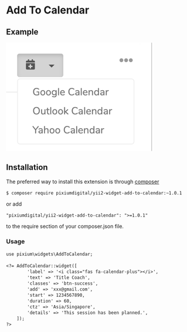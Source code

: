 # Add To Calendar

## Example

![Screenshot](sample.png)

## Installation

The preferred way to install this extension is through [composer](https://getcomposer.org/download/)

```
$ composer require pixiumdigital/yii2-widget-add-to-calendar:~1.0.1
```

or add

```
"pixiumdigital/yii2-widget-add-to-calendar": ">=1.0.1"
```

to the require section of your composer.json file.


### Usage

```
use pixium\widgets\AddToCalendar;

<?= AddToCalendar::widget([
        'label' => '<i class="fas fa-calendar-plus"></i>',
        'text' => 'Title Coach',
        'classes' => 'btn-success',
        'add' => 'xxx@gmail.com',
        'start' => 1234567890,
        'duration' => 60,
        'ctz' => 'Asia/Singapore',
        'details' => 'This session has been planned.',
    ]); 
?>
```